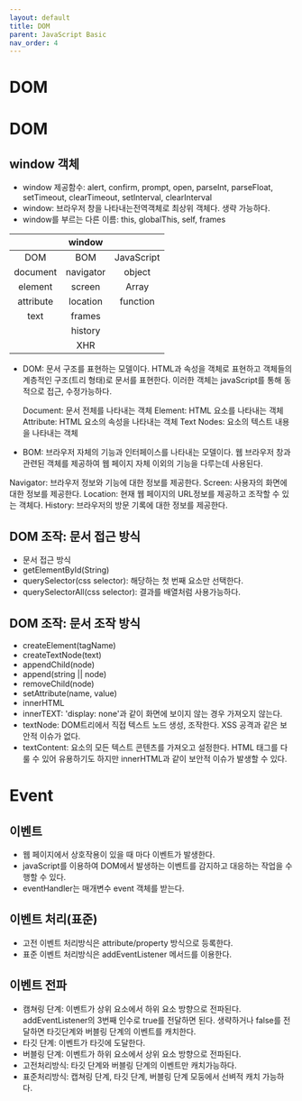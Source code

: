 ```yaml
---
layout: default
title: DOM
parent: JavaScript Basic
nav_order: 4
---
```


# DOM

# DOM

## window 객체

- window 제공함수: alert, confirm, prompt, open, parseInt, parseFloat, setTimeout, clearTimeout, setInterval, clearInterval
- window: 브라우저 창을 나타내는전역객체로 최상위 객체다. 생략 가능하다.
- window를 부르는 다른 이름: this, globalThis, self, frames

|           |  window   |            |
| :-------: | :-------: | :--------: |
|    DOM    |    BOM    | JavaScript |
| document  | navigator |   object   |
|  element  |  screen   |   Array    |
| attribute | location  |  function  |
|   text    |  frames   |            |
|           |  history  |            |
|           |    XHR    |            |

- DOM: 문서 구조를 표현하는 모델이다. HTML과 속성을 객체로 표현하고 객체들의 계층적인 구조(트리 형태)로 문서를 표현한다. 이러한 객체는 javaScript를 통해 동적으로 접근, 수정가능하다.

  Document: 문서 전체를 나타내는 객체
  Element: HTML 요소를 나타내는 객체
  Attribute: HTML 요소의 속성을 나타내는 객체
  Text Nodes: 요소의 텍스트 내용을 나타내는 객체

- BOM: 브라우저 자체의 기능과 인터페이스를 나타내는 모델이다. 웹 브라우저 창과 관련된 객체를 제공하여 웹 페이지 자체 이외의 기능을 다루는데 사용된다.

Navigator: 브라우저 정보와 기능에 대한 정보를 제공한다.
Screen: 사용자의 화면에 대한 정보를 제공한다.
Location: 현재 웹 페이지의 URL정보를 제공하고 조작할 수 있는 객체다.
History: 브라우저의 방문 기록에 대한 정보를 제공한다.

## DOM 조작: 문서 접근 방식

- 문서 접근 방식
- getElementById(String)
- querySelector(css selector): 해당하는 첫 번째 요소만 선택한다.
- querySelectorAll(css selector): 결과를 배열처럼 사용가능하다.

## DOM 조작: 문서 조작 방식

- createElement(tagName)
- createTextNode(text)
- appendChild(node)
- append(string || node)
- removeChild(node)
- setAttribute(name, value)
- innerHTML
- innerTEXT: 'display: none'과 같이 화면에 보이지 않는 경우 가져오지 않는다.
- textNode: DOM트리에서 직접 텍스트 노드 생성, 조작한다. XSS 공격과 같은 보안적 이슈가 없다.
- textContent: 요소의 모든 텍스트 콘텐츠를 가져오고 설정한다. HTML 태그를 다룰 수 있어 유용하기도 하지만 innerHTML과 같이 보안적 이슈가 발생할 수 있다.

# Event

## 이벤트

- 웹 페이지에서 상호작용이 있을 때 마다 이벤트가 발생한다.
- javaScript를 이용하여 DOM에서 발생하는 이벤트를 감지하고 대응하는 작업을 수행할 수 있다.
- eventHandler는 매개변수 event 객체를 받는다.

## 이벤트 처리(표준)

- 고전 이벤트 처리방식은 attribute/property 방식으로 등록한다.
- 표준 이벤트 처리방식은 addEventListener 메서드를 이용한다.

## 이벤트 전파

- 캠쳐링 단계: 이벤트가 상위 요소에서 하위 요소 방향으로 전파된다. addEventListener의 3번째 인수로 true를 전달하면 된다. 생략하거나 false를 전달하면 타깃단계와 버블링 단계의 이벤트를 캐치한다.
- 타깃 단계: 이벤트가 타깃에 도달한다.
- 버블링 단계: 이벤트가 하위 요소에서 상위 요소 방향으로 전파된다.
- 고전처리방식: 타깃 단계와 버블링 단계의 이벤트만 캐치가능하다.
- 표준처리방식: 캡쳐링 단계, 타깃 단계, 버블링 단계 모둥에서 선벼적 캐치 가능하다.
